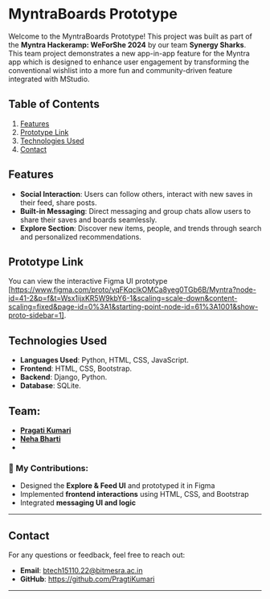 

# MyntraBoards Prototype
Welcome to the MyntraBoards Prototype! This project was built as part of the **Myntra Hackeramp: WeForShe 2024** by our team **Synergy Sharks**. This team project demonstrates a new app-in-app feature for the Myntra app which is designed to enhance user engagement by transforming the conventional wishlist into a more fun and community-driven feature integrated with MStudio.

## Table of Contents

1. [Features](#features)
2. [Prototype Link](#prototype-link)
3. [Technologies Used](#technologies-used)
4. [Contact](#contact)


## Features

- **Social Interaction**: Users can follow others, interact with new saves in their feed, share posts.
- **Built-in Messaging**: Direct messaging and group chats allow users to share their saves and boards seamlessly.
- **Explore Section**: Discover new items, people, and trends through search and personalized recommendations.


## Prototype Link

You can view the interactive Figma UI prototype [https://www.figma.com/proto/vqFKqclkOMCa8yeg0TGb6B/Myntra?node-id=41-2&p=f&t=Wsx1ijxKR5W9kbY6-1&scaling=scale-down&content-scaling=fixed&page-id=0%3A1&starting-point-node-id=61%3A1001&show-proto-sidebar=1].

## Technologies Used


- **Languages Used**: Python, HTML, CSS, JavaScript.
- **Frontend**: HTML, CSS, Bootstrap.
- **Backend**: Django, Python.
- **Database**: SQLite.


## Team:
- [**Pragati Kumari**](https://github.com/PragtiKumari)
- [**Neha Bharti**](https://github.com/Neha-611)
- 
### 💼 My Contributions:
- Designed the **Explore & Feed UI** and prototyped it in Figma  
- Implemented **frontend interactions** using HTML, CSS, and Bootstrap  
- Integrated **messaging UI and logic**  

---
## Contact

For any questions or feedback, feel free to reach out:
- **Email**: btech15110.22@bitmesra.ac.in
- **GitHub**: https://github.com/PragtiKumari

---

